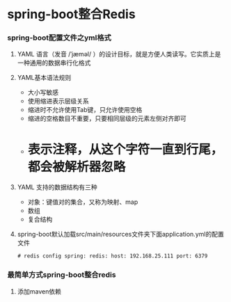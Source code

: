 # spring-boot整合Redis

### spring-boot配置文件之yml格式

1. YAML 语言（发音 /ˈjæməl/ ）的设计目标，就是方便人类读写。它实质上是一种通用的数据串行化格式
2. YAML基本语法规则
	- 大小写敏感
	- 使用缩进表示层级关系
	- 缩进时不允许使用Tab键，只允许使用空格
	- 缩进的空格数目不重要，只要相同层级的元素左侧对齐即可
	- # 表示注释，从这个字符一直到行尾，都会被解析器忽略
3. YAML 支持的数据结构有三种
	- 对象：键值对的集合，又称为映射、map
	- 数组
	- 复合结构
4. spring-boot默认加载src/main/resources文件夹下面application.yml的配置文件
	
	`# redis config
	spring:
	  redis:
	    host: 192.168.25.111
	    port: 6379 `

### 最简单方式spring-boot整合redis
1. 添加maven依赖